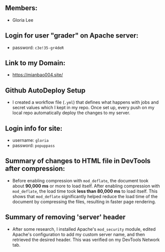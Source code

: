 ## Members:
- Gloria Lee

## Login for user "grader" on Apache server:
- password: `c3e!35-gr4deR`

## Link to my Domain:
- https://mianbao004.site/

## Github AutoDeploy Setup
- I created a workflow file (`.yml`) that defines what happens with jobs and secret values which I kept in my repo. Once set up, every push on my local repo automatically deploy the changes to my server.

## Login info for site:
- username: `gloria`
- password: `popuppass`

## Summary of changes to HTML file in DevTools after compression:
- Before enabling compression with `mod_deflate`, the document took about **90,000 ms** or more to load itself. After enabling compression with `mod_deflate`, the load time took **less than 80,000 ms** to load itself. This shows that `mod_deflate` significantly helped reduce the load time of the document by compressing the files, resulting in faster page rendering.

## Summary of removing 'server' header
- After some research, I installed Apache's `mod_security` module, edited Apache's configuration to add my custom server name, and then retrieved the desired header. This was verified on my DevTools Network tab.